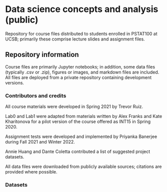 # Data science concepts and analysis (public)

Repository for course files distributed to students enrolled in PSTAT100 at UCSB; primarily these comprise lecture slides and assignment files.

## Repository information

Course files are primarily Jupyter notebooks; in addition, some data files (typically .csv or .zip), figures or images, and markdown files are included. All files are deployed from a private repository containing development versions.

### Contributors and credits

All course materials were developed in Spring 2021 by Trevor Ruiz. 

Lab0 and Lab1 were adapted from materials written by Alex Franks and Kate Kharitonova for a pilot version of the course offered as INT15 in Spring 2020.

Assignment tests were developed and implemented by Priyanka Banerjee during Fall 2021 and Winter 2022.

Annie Huang and Dante Coletta contributed a list of suggested project datasets.

All data files were downloaded from publicly available sources; citations are provided where possible.

### Datasets
